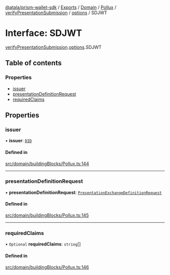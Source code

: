 [@atala/prism-wallet-sdk](../README.md) / [Exports](../modules.md) / [Domain](../modules/Domain.md) / [Pollux](../modules/Domain.Pollux.md) / [verifyPresentationSubmission](../modules/Domain.Pollux.verifyPresentationSubmission.md) / [options](../modules/Domain.Pollux.verifyPresentationSubmission.options.md) / SDJWT

# Interface: SDJWT

[verifyPresentationSubmission](../modules/Domain.Pollux.verifyPresentationSubmission.md).[options](../modules/Domain.Pollux.verifyPresentationSubmission.options.md).SDJWT

## Table of contents

### Properties

- [issuer](Domain.Pollux.verifyPresentationSubmission.options.SDJWT.md#issuer)
- [presentationDefinitionRequest](Domain.Pollux.verifyPresentationSubmission.options.SDJWT.md#presentationdefinitionrequest)
- [requiredClaims](Domain.Pollux.verifyPresentationSubmission.options.SDJWT.md#requiredclaims)

## Properties

### issuer

• **issuer**: [`DID`](../classes/Domain.DID.md)

#### Defined in

[src/domain/buildingBlocks/Pollux.ts:144](https://github.com/hyperledger/identus-edge-agent-sdk-ts/blob/bda7c5f2d075f5f1181d8e566d0db6b907796ca5/src/domain/buildingBlocks/Pollux.ts#L144)

___

### presentationDefinitionRequest

• **presentationDefinitionRequest**: [`PresentationExchangeDefinitionRequest`](../modules/Domain.md#presentationexchangedefinitionrequest)

#### Defined in

[src/domain/buildingBlocks/Pollux.ts:145](https://github.com/hyperledger/identus-edge-agent-sdk-ts/blob/bda7c5f2d075f5f1181d8e566d0db6b907796ca5/src/domain/buildingBlocks/Pollux.ts#L145)

___

### requiredClaims

• `Optional` **requiredClaims**: `string`[]

#### Defined in

[src/domain/buildingBlocks/Pollux.ts:146](https://github.com/hyperledger/identus-edge-agent-sdk-ts/blob/bda7c5f2d075f5f1181d8e566d0db6b907796ca5/src/domain/buildingBlocks/Pollux.ts#L146)
